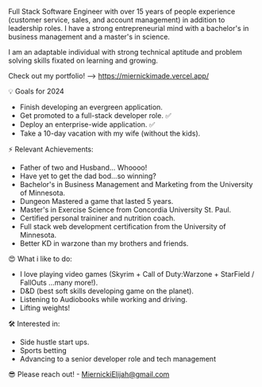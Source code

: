 Full Stack Software Engineer with over 15 years of people experience (customer service, sales, and account management) in addition to leadership roles. I have a strong entrepreneurial mind with a bachelor's in business management and a master's in science. 

I am an adaptable individual with strong technical aptitude and problem solving skills fixated on learning and growing. 

Check out my portfolio! -->  https://miernickimade.vercel.app/

💡 Goals for 2024
+ Finish developing an evergreen application.
+ Get promoted to a full-stack developer role. &#x2705;
+ Deploy an enterprise-wide application.  &#x2705;
+ Take a 10-day vacation with my wife (without the kids).

⚡ Relevant Achievements:
+ Father of two and Husband... Whoooo!
+ Have yet to get the dad bod...so winning? 
+ Bachelor's in Business Management and Marketing from the University of Minnesota.
+ Dungeon Mastered a game that lasted 5 years.
+ Master's in Exercise Science from Concordia University St. Paul.
+ Certified personal traininer and nutrition coach. 
+ Full stack web development certification from the University of Minnesota.
+ Better KD in warzone than my brothers and friends.

😍 What i like to do:
+ I love playing video games (Skyrim + Call of Duty:Warzone + StarField / FallOuts ...many more!).
+ D&D (best soft skills developing game on the planet).
+ Listening to Audiobooks while working and driving.
+ Lifting weights! 

🛠 Interested in:
+  Side hustle start ups.
+  Sports betting
+  Advancing to a senior developer role and tech management

😎 Please reach out! - MiernickiElijah@gmail.com
